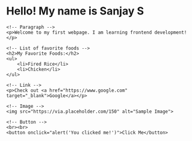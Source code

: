 <!DOCTYPE html>
<html>
<head>
    <title>My First Webpage</title>
</head>
<body>
    <!-- Heading -->
    <h1>Hello! My name is Sanjay S</h1>

    <!-- Paragraph -->
    <p>Welcome to my first webpage. I am learning frontend development!</p>

    <!-- List of favorite foods -->
    <h2>My Favorite Foods:</h2>
    <ul>
        <li>Fired Rice</li>
        <li>Chicken</li>
    </ul>

    <!-- Link -->
    <p>Check out <a href="https://www.google.com" target="_blank">Google</a></p>

    <!-- Image -->
    <img src="https://via.placeholder.com/150" alt="Sample Image">

    <!-- Button -->
    <br><br>
    <button onclick="alert('You clicked me!')">Click Me</button>
</body>
</html>

